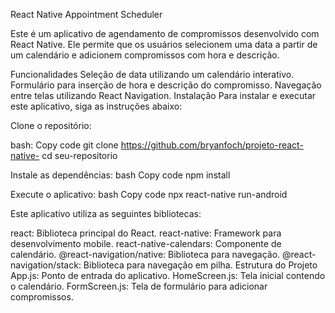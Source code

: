 React Native Appointment Scheduler

Este é um aplicativo de agendamento de compromissos desenvolvido com React Native. Ele permite que os usuários selecionem uma data a partir de um calendário e adicionem compromissos com hora e descrição.

Funcionalidades
Seleção de data utilizando um calendário interativo.
Formulário para inserção de hora e descrição do compromisso.
Navegação entre telas utilizando React Navigation.
Instalação
Para instalar e executar este aplicativo, siga as instruções abaixo:

Clone o repositório:

bash:
Copy code
git clone https://github.com/bryanfoch/projeto-react-native-
cd seu-repositorio

Instale as dependências:
bash
Copy code
npm install

Execute o aplicativo:
bash
Copy code
npx react-native run-android

Este aplicativo utiliza as seguintes bibliotecas:

react: Biblioteca principal do React.
react-native: Framework para desenvolvimento mobile.
react-native-calendars: Componente de calendário.
@react-navigation/native: Biblioteca para navegação.
@react-navigation/stack: Biblioteca para navegação em pilha.
Estrutura do Projeto
App.js: Ponto de entrada do aplicativo.
HomeScreen.js: Tela inicial contendo o calendário.
FormScreen.js: Tela de formulário para adicionar compromissos.
